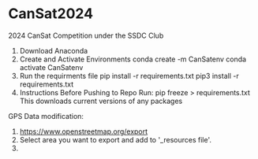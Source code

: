# CanSat2024
2024 CanSat Competition under the SSDC Club
1. Download Anaconda
2. Create and Activate Environments
    conda create -m CanSatenv
    conda activate CanSatenv
3. Run the requirments file 
    pip install -r requirements.txt
    pip3 install -r requirements.txt
4. Instructions Before Pushing to Repo
    Run: pip freeze > requirements.txt
    This downloads current versions of any packages

GPS Data modification: 
1. https://www.openstreetmap.org/export
2. Select area you want to export and add to '_resources file'. 
3.